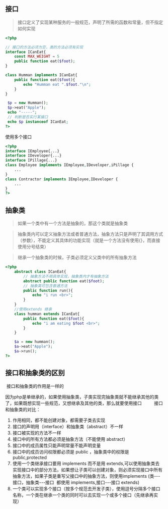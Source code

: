 ## 接口

> 接口定义了实现某种服务的一般规范，声明了所需的函数和常量，但不指定如何实现

```php
<?php

// 接口的方法必须为空，类的方法必须有实现
interface ICanEat{
    const MAX_WEIGHT = 5
    public function eat($foot);
}

class Humman implements ICanEat{
    public function eat($foot){
        echo "Humman eat ".$foot."\n";
    }
}

 $p = new Humman();
 $p->eat("Apple");
 echo "-----";
 // 判断是否实行某接口
 echo $p instanceof ICanEat;
?>
```
使用多个接口
```php
<?php
interface IEmployee{...}
interface IDeveloper{...}
interface IPillage{...}
class Employee implements IEmployee,IDeveloper,iPillage {
	...
}
class Contractor implements IEmployee,IDeveloper {
	...
}
?>
```

## 抽象类

> 如果一个类中有一个方法是抽象的，那这个类就是抽象类

> 抽象类内可以定义抽象方法或者普通方法，抽象方法只是声明了其调用方式（参数），不能定义其具体的功能实现（就是一个方法没有使用{}，而直接使用分号结束）

> 继承一个抽象类的时候，子类必须定义父类中的所有抽象方法

```php
<?php
    abstract class ICanEat{
        // 抽象方法不用具体实现，抽象类内才有抽象方法
        abstract public function eat($foot);
        // 抽象类可包含普通方法
        public function run(){
            echo "i run <br>";
        }
    }
    //使用extends 继承
    class humman extends ICanEat{
        public function eat($foot){
            echo "i am eating $foot <br>";
        }
    }

    $a = new humman();
    $a->eat("Apple");
    $a->run();
?>
```

## 接口和抽象类的区别

 接口和抽象类的作用是一样的

因为php是单继承的，如果使用抽象类，子类实现完抽象类就不能继承其他的类了，如果既想实现一些规范，又想继承及其他的类，那么就要使用接口
        
接口和抽象类的对比：
1. 作用相同，都不能创建对象，都需要子类去实现
2. 接口的声明用（interface）和抽象类（abstract）不一样
3. 接口被实现的方法不一样
4. 接口中的所有方法都必须是抽象方法（不能使用 abstract）
5. 接口中的成员属性只能声明常量不能声明变量
6. 接口中的成员访问权限都必须是 public ，抽象类中的权限是 public,protected
7. 使用一个类继承接口要用 implements 而不是用 extends,可以使用抽象类去实现接口中的部分方法，如果想让子类可以创建对象，则必须实现接口中所有抽象方法，如果子类是重写父接口中的抽象方法，则使用implements (类---接口，抽象类---接口  都使用 implements,接口---接口 extends)
8. 一个类可以实现多个接口（按多个规范去开发子类），使用逗号分隔多个接口名称，一个类在继承一个类的同时可以去实现一个或多个接口（先继承再实现）
